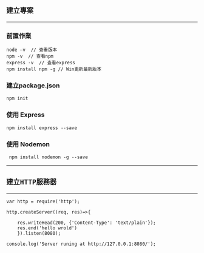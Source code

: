 ## `建立專案`
---
### 前置作業

    node –v  // 查看版本
    npm -v  // 查看npm
    express -v  // 查看express
    npm install npm -g // Win更新最新版本

### 建立package.json

    npm init

### 使用 Express

    npm install express --save

### 使用 Nodemon

     npm install nodemon -g --save

---
## `建立HTTP服務器`
---
    var http = require('http');
    
    http.createServer((req, res)=>{

        res.writeHead(200, {'Content-Type': 'text/plain'});
        res.end('hello wrold')
        }).listen(8080);
    
    console.log('Server runing at http://127.0.0.1:8080/');


